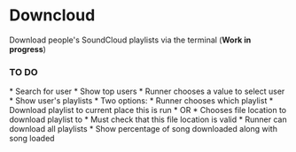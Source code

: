 <h1>Downcloud</h1>

Download people's SoundCloud playlists via the terminal (__Work in progress__)

<h3>TO DO</h3>
* Search for user
* Show top users
* Runner chooses a value to select user
* Show user's playlists
* Two options:
	* Runner chooses which playlist
		* Download playlist to current place this is run
		* OR
		* Chooses file location to download playlist to
			* Must check that this file location is valid
	* Runner can download all playlists
* Show percentage of song downloaded along with song loaded